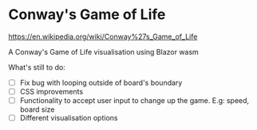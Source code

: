 # Conway's Game of Life

https://en.wikipedia.org/wiki/Conway%27s_Game_of_Life

A Conway's Game of Life visualisation using Blazor wasm

What's still to do:
- [ ] Fix bug with looping outside of board's boundary
- [ ] CSS improvements
- [ ] Functionality to accept user input to change up the game. E.g: speed, board size
- [ ] Different visualisation options
